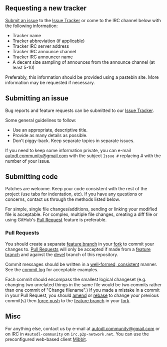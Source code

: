## Requesting a new tracker

[Submit an issue](#submitting-an-issue) to the [Issue Tracker](https://github.com/autodl-community/autodl-trackers/issues) or come to the IRC channel below with the following information:

* Tracker name
* Tracker abbreviation (if applicable)
* Tracker IRC server address
* Tracker IRC announce channel
* Tracker IRC announcer name
* A decent size sampling of announces from the announce channel (at least 5-10)

Preferably, this information should be provided using a pastebin site. More information may be requested if necessary.

## Submitting an issue

Bug reports and feature requests can be submitted to our [Issue Tracker](https://github.com/autodl-community/autodl-trackers/issues).

Some general guidelines to follow:

* Use an appropriate, descriptive title.
* Provide as many details as possible.
* Don't piggy-back. Keep separate topics in separate issues.

If you need to keep some information private, you can e-mail autodl.community@gmail.com with the subject ``Issue #`` replacing \# with the number of your issue.

## Submitting code

Patches are welcome. Keep your code consistent with the rest of the project (use tabs for indentation, etc). If you have any questions or concerns, contact us through the methods listed below.

For simple, single file changes/additions, sending or linking your modified file is acceptable. For complex, multiple file changes, creating a diff file or using GitHub's [Pull Request](https://help.github.com/articles/using-pull-requests/) feature is preferable.

### Pull Requests

You should create a separate [feature branch][fb] in your [fork][fork] to commit your changes to. [Pull Requests](https://help.github.com/articles/creating-a-pull-request) will only be accepted if made from a [feature branch][fb] and against the [devel](https://github.com/autodl-community/autodl-trackers/tree/devel) branch of this repository.

Commit messages should be written in a [well-formed, consistent](https://sethrobertson.github.io/GitBestPractices/#usemsg) manner. See the [commit log](https://github.com/autodl-community/autodl-trackers/commits/devel) for acceptable examples.

Each commit should encompass the smallest logical changeset (e.g. changing two unrelated things in the same file would be two commits rather than one commit of "Change filename".) If you made a mistake in a commit in your Pull Request, you should [amend](https://www.atlassian.com/git/tutorials/rewriting-history/git-commit--amend) or [rebase](https://www.atlassian.com/git/tutorials/rewriting-history/git-rebase-i) to change your previous commit(s) then [force push](http://stackoverflow.com/a/12610763) to the [feature branch][fb] in your [fork][fork].

[fb]: https://help.github.com/articles/creating-and-deleting-branches-within-your-repository/#creating-a-branch
[fork]: https://help.github.com/articles/fork-a-repo

## Misc
For anything else, contact us by e-mail at autodl.community@gmail.com or on IRC in ``#autodl-community`` on ``irc.p2p-network.net``. You can use the preconfigured web-based client [Mibbit](http://widget.mibbit.com/?settings=acc887926984c5c6e62412b13d9fbfbc&server=irc.p2p-network.net&channel=%23autodl-community&nick=autodler%3F%3F).